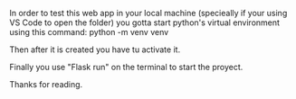 In order to test this web app in your local machine (specieally if your using VS Code to open the folder) you gotta start python's virtual environment using this command:
python -m venv venv

Then after it is created you have tu activate it.

Finally you use "Flask run" on  the terminal to start the proyect.

Thanks for reading.
